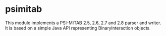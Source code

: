 # psimitab

This module implements a PSI-MITAB 2.5, 2.6, 2.7 and 2.8 parser and writer. It is based on a simple Java API representing BinaryInteraction objects.
